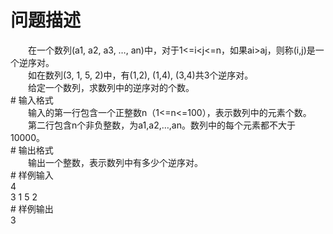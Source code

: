 <div id="pcont1" style="margin-top:20px; display:block;">

# 问题描述

<div class="pdcont">　　在一个数列(a1, a2, a3, …, an)中，对于1&lt;=i&lt;j&lt;=n，如果ai&gt;aj，则称(i,j)是一个逆序对。<br/>
　　如在数列(3, 1, 5, 2)中，有(1,2), (1,4), (3,4)共3个逆序对。<br/>
　　给定一个数列，求数列中的逆序对的个数。</div>
# 输入格式

<div class="pdcont">　　输入的第一行包含一个正整数n（1&lt;=n&lt;=100），表示数列中的元素个数。<br/>
　　第二行包含n个非负整数，为a1,a2,…,an。数列中的每个元素都不大于10000。</div>
# 输出格式

<div class="pdcont">　　输出一个整数，表示数列中有多少个逆序对。</div>
# 样例输入

<div class="pddata">4<br/>
3 1 5 2</div>
# 样例输出

<div class="pddata">3</div>

</div>